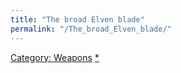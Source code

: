 ```yaml
---
title: "The broad Elven blade"
permalink: "/The_broad_Elven_blade/"
---
```


[Category: Weapons](Category:_Weapons "wikilink")
[\*](Category:_Slashing_weapons "wikilink")